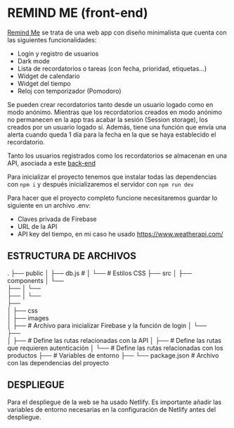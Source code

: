 # REMIND ME (front-end)

[Remind Me](https://remindmereminders.netlify.app/) se trata de una web app con diseño minimalista que cuenta con las siguientes funcionalidades:
- Login y registro de usuarios
- Dark mode
- Lista de recordatorios o tareas (con fecha, prioridad, etiquetas…)
- Widget de calendario
- Widget del tiempo
- Reloj con temporizador (Pomodoro)

Se pueden crear recordatorios tanto desde un usuario logado como en modo anónimo. Mientras que los recordatorios creados en modo anónimo no permanecen en la app tras acabar la sesión (Session storage), los creados por un usuario logado sí. Además, tiene una función que envía una alerta cuando queda 1 día para la fecha en la que se haya establecido el recordatorio.

Tanto los usuarios registrados como los recordatorios se almacenan en una API, asociada a este [back-end](https://github.com/cccaelum/project-back)

Para inicializar el proyecto tenemos que instalar todas las dependencias con `npm i` y después inicializaremos el servidor con `npm run dev`

Para hacer que el proyecto completo funcione necesitaremos guardar lo siguiente en un archivo .env:

- Claves privada de Firebase
- URL de la API
- API key del tiempo, en mi caso he usado https://www.weatherapi.com/

## ESTRUCTURA DE ARCHIVOS

.
├── public
│   ├── db.js                      # 
│   └──                                 # Estilos CSS
├── src
│   ├── components
│   └──   
├── 
│   └──           
├── 
│   └──                  
├──                          
│   ├── css                        
│   ├── images                     
│   ├──                       # Archivo para inicializar Firebase y la función de login
│   └──                       
├──                          
│   ├──                # Define las rutas relacionadas con la API
│   ├──               # Define las rutas que requieren autenticación
│   └──            # Define las rutas relacionadas con los productos
├──                            # Variables de entorno
├── 
└── package.json                   # Archivo con las dependencias del proyecto


## DESPLIEGUE

Para el despliegue de la web se ha usado Netlify. Es importante añadir las variables de entorno necesarias en la configuración de Netlify antes del despliegue. 
